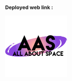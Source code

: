 ### Deployed web link :
<p>
  <a href="https://vcsrng.github.io/SimplePlanetWebProject/home.html">
    <img src="favicon.png" alt="webicon" width="200" height="200">
  </a>
</p>
